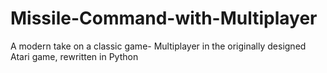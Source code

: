 # Missile-Command-with-Multiplayer
A modern take on a classic game- Multiplayer in the originally designed Atari game, rewritten in Python
